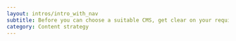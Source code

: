```yaml
---
layout: intros/intro_with_nav
subtitle: Before you can choose a suitable CMS, get clear on your requirements. This will also help you to know what questions to ask when looking at different CMS options.
category: Content strategy
---
```








